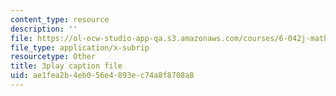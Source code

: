 ```yaml
---
content_type: resource
description: ''
file: https://ol-ocw-studio-app-qa.s3.amazonaws.com/courses/6-042j-mathematics-for-computer-science-spring-2015/ae1fea2b4eb056e4893ec74a8f8708a8_ZEsk64C0fJg.vtt
file_type: application/x-subrip
resourcetype: Other
title: 3play caption file
uid: ae1fea2b-4eb0-56e4-893e-c74a8f8708a8
---
```

